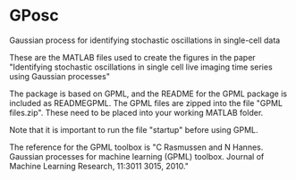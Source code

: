# GPosc

Gaussian process for identifying stochastic oscillations in single-cell data

These are the MATLAB files used to create the figures in the paper "Identifying stochastic oscillations in single cell live imaging time series using Gaussian processes"

The package is based on GPML, and the README for the GPML package is included as READMEGPML. The GPML files are zipped into the file "GPML files.zip". These need to be placed into your working MATLAB folder.

Note that it is important to run the file "startup" before using GPML.

The reference for the GPML toolbox is "C Rasmussen and N Hannes. Gaussian processes for machine learning (GPML) toolbox. Journal of Machine Learning Research, 11:3011 3015, 2010."
